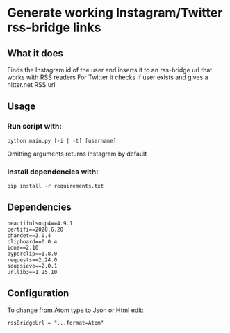 # Generate working Instagram/Twitter rss-bridge links

## What it does
Finds the Instagram id of the user and inserts it to an rss-bridge url that works with RSS readers
For Twitter it checks if user exists and gives a nitter.net RSS url

## Usage

### Run script with:
  ```
  python main.py [-i | -t] [username]
  ```
  Omitting arguments returns Instagram by default
  
### Install dependencies with:
```
pip install -r requirements.txt
```

## Dependencies
```
beautifulsoup4==4.9.1
certifi==2020.6.20
chardet==3.0.4
clipboard==0.0.4
idna==2.10
pyperclip==1.8.0
requests==2.24.0
soupsieve==2.0.1
urllib3==1.25.10
```

## Configuration
To change from Atom type to Json or Html edit:
```
rssBridgeUrl = "...format=Atom"
```
